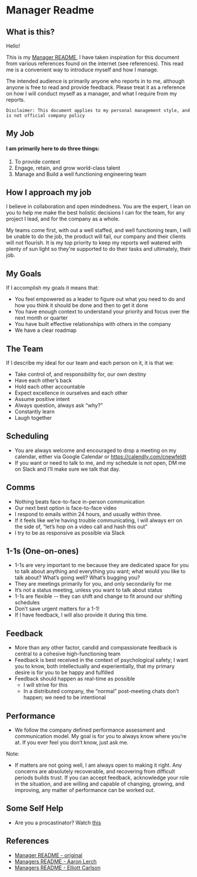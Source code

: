 # Manager Readme
## What is this?

Hello!

This is my [Manager README](https://matthewnewkirk.com/2017/09/20/share-your-manager-readme/), I have taken inspiration for this document from various references found on the internet (see references). This read me is a convenient way to introduce myself and how I manage. 

The intended audience is primarily anyone who reports in to me, although anyone is free to read and provide feedback. Please treat it as a reference on how I will conduct myself as a manager, and what I require from my reports.

`Disclaimer: This document applies to my personal management style, and is not official company policy`

## My Job
#### I am primarily here to do three things:

1. To provide context
2. Engage, retain, and grow world-class talent
3. Manage and Build a well functioning engineering team

## How I approach my job
I believe in collaboration and open mindedness. You are the expert, I lean on you to help me make the best holistic decisions I can for the team, for any project I lead, and for the company as a whole. 

My teams come first, with out a well staffed, and well functioning team, I will be unable to do the job, the product will fail, our company and their clients will not flourish. It is my top priority to keep my reports well watered with plenty of sun light so they're supported to do their tasks and ultimately, their job.

## My Goals
If I accomplish my goals it means that:

* You feel empowered as a leader to figure out what you need to do and how you think it should be done and then to get it done
* You have enough context to understand your priority and focus over the next month or quarter
* You have built effective relationships with others in the company
* We have a clear roadmap

## The Team
If I describe my ideal for our team and each person on it, it is that we:

* Take control of, and responsibility for, our own destiny
* Have each other’s back
* Hold each other accountable
* Expect excellence in ourselves and each other
* Assume positive intent
* Always question, always ask “why?”
* Constantly learn
* Laugh together

## Scheduling
* You are always welcome and encouraged to drop a meeting on my calendar, either via Google Calendar or https://calendly.com/cnewfeldt
* If you want or need to talk to me, and my schedule is not open, DM me on Slack and I’ll make sure we talk that day.

## Comms
* Nothing beats face-to-face in-person communication
* Our next best option is face-to-face video
* I respond to emails within 24 hours, and usually within three.
* If it feels like we’re having trouble communicating, I will always err on the side of, “let’s hop on a video call and hash this out”
* I try to be as responsive as possible via Slack

## 1-1s (One-on-ones)
* 1-1s are very important to me because they are dedicated space for you to talk about anything and everything you want; what would you like to talk about? What’s going well? What’s bugging you?
* They are meetings primarily for you, and only secondarily for me
* It’s not a status meeting, unless you want to talk about status
* 1-1s are flexible -- they can shift and change to fit around our shifting schedules
* Don’t save urgent matters for a 1-1!
* If I have feedback, I will also provide it during this time.

## Feedback
* More than any other factor, candid and compassionate feedback is central to a cohesive high-functioning team
* Feedback is best received in the context of psychological safety; I want you to know, both intellectually and experientially, that my primary desire is for you to be happy and fulfilled
* Feedback should happen as real-time as possible
	* I will strive for this
	* In a distributed company, the “normal” post-meeting chats don’t happen; we need to be intentional

## Performance
* We follow the company defined performance assessment and communication model. My goal is for you to always know where you’re at. If you ever feel you don’t know, just ask me.

Note: 

* If matters are not going well, I am always open to making it right. Any concerns are absolutely recoverable, and recovering from difficult periods builds trust. If you can accept feedback, acknowledge your role in the situation, and are willing and capable of changing, growing, and improving, any matter of performance can be worked out.

## Some Self Help
* Are you a procastinator? Watch [this](https://www.youtube.com/watch?v=mhFQA998WiA)

## References
* [Manager README - original](https://matthewnewkirk.com/2017/09/20/share-your-manager-readme/)
* [Managers README - Aaron Lerch](https://docs.google.com/presentation/d/1F2PWxQ-sKJ1uAlrhU9ULXOVmH-CW6dw_ufMzbFLAWHA/edit#slide=id.g2ad8ef4d23_0_11)
* [Managers README - Elliott Carlson](https://github.com/elliottcarlson/manager-readme/)
